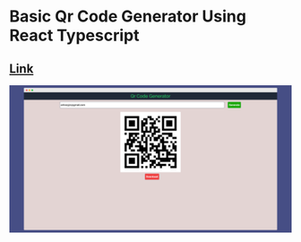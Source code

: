 # Basic Qr Code Generator Using React Typescript

## [Link](https://qrcode-generator-six.vercel.app/)

<img src="./screely-1659500741098.png"><img>
